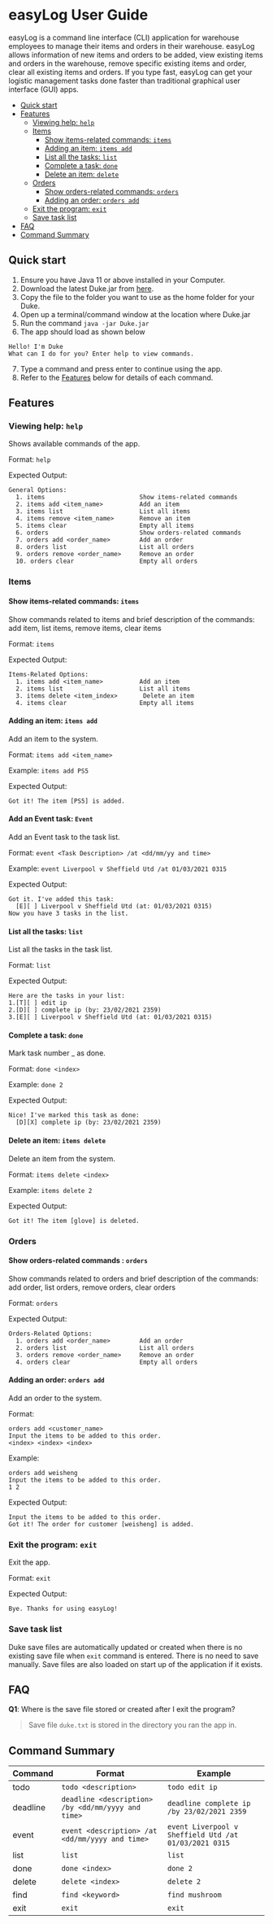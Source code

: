 # easyLog User Guide

easyLog is a command line interface (CLI) application for warehouse employees to manage their items and
orders in their warehouse. easyLog allows information of new items and orders to be added,
view existing items and orders in the warehouse, remove specific existing items and order,
clear all existing items and orders. If you type fast, easyLog can get your logistic management tasks done
faster than traditional graphical user interface (GUI) apps.

- [Quick start](#quick-start)
- [Features](#features)
  * [Viewing help: `help`](#viewing-help-help)
  * [Items](#items)
    - [Show items-related commands: `items`](#show-items-related-commands-items)
    - [Adding an item: `items add`](#adding-an-item-items-add)
    * [List all the tasks: `list`](#list-all-the-tasks-list)
    * [Complete a task: `done`](#complete-a-task-done)
    * [Delete an item: `delete`](#delete-an-item-items-delete)
  * [Orders](#orders)
    - [Show orders-related commands: `orders`](#show-orders-related-commands--orders)
    - [Adding an order: `orders add`](#adding-an-order-orders-add)
  * [Exit the program: `exit`](#exit-the-program-bye)
  * [Save task list](#save-task-list)
- [FAQ](#faq)
- [Command Summary](#command-summary)

## Quick start

1. Ensure you have Java 11 or above installed in your Computer.
2. Download the latest Duke.jar from [here](https://github.com/ongweisheng/ip/releases/tag/A-Release).
3. Copy the file to the folder you want to use as the home folder for your Duke.
4. Open up a terminal/command window at the location where Duke.jar
5. Run the command `java -jar Duke.jar`
6. The app should load as shown below

```
Hello! I'm Duke
What can I do for you? Enter help to view commands.
```
7. Type a command and press enter to continue using the app.
8. Refer to the [Features](#features) below for details of each command.

## Features

### Viewing help: `help`

Shows available commands of the app.

Format: `help`

Expected Output:
```
General Options:
  1. items                          Show items-related commands
  2. items add <item_name>          Add an item
  3. items list                     List all items
  4. items remove <item_name>       Remove an item
  5. items clear                    Empty all items
  6. orders                         Show orders-related commands
  7. orders add <order_name>        Add an order
  8. orders list                    List all orders
  9. orders remove <order_name>     Remove an order
  10. orders clear                  Empty all orders
```
### Items

#### Show items-related commands: `items`

Show commands related to items and brief description of the commands: add item, list items, remove items, clear items

Format: `items`

Expected Output:
```
Items-Related Options:
  1. items add <item_name>          Add an item
  2. items list                     List all items
  3. items delete <item_index>       Delete an item
  4. items clear                    Empty all items
```

#### Adding an item: `items add`

Add an item to the system.

Format: `items add <item_name>`

Example: `items add PS5`

Expected Output:
```
Got it! The item [PS5] is added.
```

#### Add an Event task: `Event`

Add an Event task to the task list.

Format: `event <Task Description> /at <dd/mm/yy and time>`

Example: `event Liverpool v Sheffield Utd /at 01/03/2021 0315`

Expected Output:
```
Got it. I've added this task:
  [E][ ] Liverpool v Sheffield Utd (at: 01/03/2021 0315)
Now you have 3 tasks in the list.
```

#### List all the tasks: `list`

List all the tasks in the task list.

Format: `list`

Expected Output:
```
Here are the tasks in your list:
1.[T][ ] edit ip
2.[D][ ] complete ip (by: 23/02/2021 2359)
3.[E][ ] Liverpool v Sheffield Utd (at: 01/03/2021 0315)
```

#### Complete a task: `done`

Mark task number _ as done.

Format: `done <index>`

Example: `done 2`

Expected Output:
```
Nice! I've marked this task as done:
  [D][X] complete ip (by: 23/02/2021 2359)
```

#### Delete an item: `items delete`

Delete an item from the system.

Format: `items delete <index>`

Example: `items delete 2`

Expected Output:
```
Got it! The item [glove] is deleted.
```

### Orders

#### Show orders-related commands : `orders`

Show commands related to orders and brief description of the commands:
add order, list orders, remove orders, clear orders

Format: `orders`

Expected Output:
```
Orders-Related Options:
  1. orders add <order_name>        Add an order
  2. orders list                    List all orders
  3. orders remove <order_name>     Remove an order
  4. orders clear                   Empty all orders
```

#### Adding an order: `orders add`

Add an order to the system.

Format:
```aidl
orders add <customer_name>
Input the items to be added to this order.
<index> <index> <index>
```

Example:
```aidl
orders add weisheng
Input the items to be added to this order.
1 2 
```

Expected Output:

```aidl
Input the items to be added to this order.
Got it! The order for customer [weisheng] is added.
```

### Exit the program: `exit`

Exit the app.

Format: `exit`

Expected Output:
```
Bye. Thanks for using easyLog!
```

### Save task list

Duke save files are automatically updated or created when there is no existing save file
when `exit` command is entered. There is no need to save manually. Save files are also loaded on start up
of the application if it exists.

## FAQ

**Q1**: Where is the save file stored or created after I exit the program?

> Save file `duke.txt` is stored in the directory you ran the app in.

## Command Summary

Command | Format | Example |
------- | ------- | ------- | 
todo | `todo <description>` | `todo edit ip` |
deadline | `deadline <description> /by <dd/mm/yyyy and time>` | `deadline complete ip /by 23/02/2021 2359` |
event | `event <description> /at <dd/mm/yyyy and time>`      | `event Liverpool v Sheffield Utd /at 01/03/2021 0315` |
list | `list` | `list` |
done | `done <index>` | `done 2` |
delete | `delete <index>` | `delete 2` |
find | `find <keyword>` | `find mushroom` |
exit | `exit` | `exit` |
